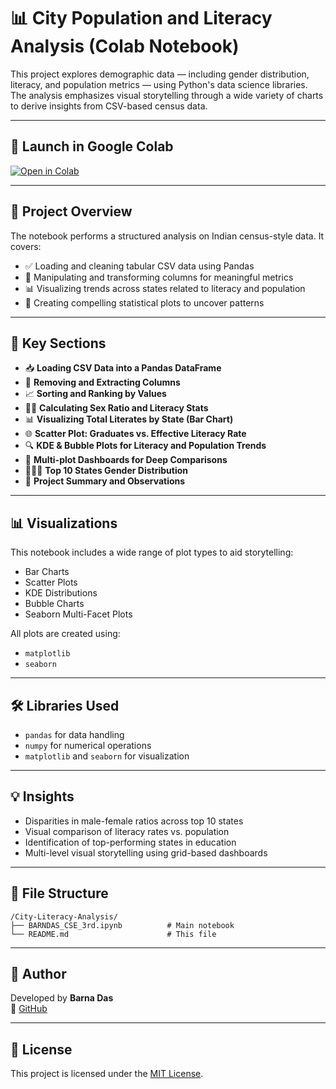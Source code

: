 
# 📊 City Population and Literacy Analysis (Colab Notebook)

This project explores demographic data — including gender distribution, literacy, and population metrics — using Python's data science libraries. The analysis emphasizes visual storytelling through a wide variety of charts to derive insights from CSV-based census data.

---

## 🚀 Launch in Google Colab

[![Open in Colab](https://colab.research.google.com/assets/colab-badge.svg)](https://colab.research.google.com/drive/1jF1d7N_QqnVvaMdkVaTQsCCtAsDb8-gg?usp=sharing)

---

## 🧠 Project Overview

The notebook performs a structured analysis on Indian census-style data. It covers:

- ✅ Loading and cleaning tabular CSV data using Pandas
- 🔄 Manipulating and transforming columns for meaningful metrics
- 📊 Visualizing trends across states related to literacy and population
- 📌 Creating compelling statistical plots to uncover patterns

---

## 📂 Key Sections

- 📥 **Loading CSV Data into a Pandas DataFrame**
- 🧹 **Removing and Extracting Columns**
- 📈 **Sorting and Ranking by Values**
- 👩‍🎓 **Calculating Sex Ratio and Literacy Stats**
- 📊 **Visualizing Total Literates by State (Bar Chart)**
- 🌐 **Scatter Plot: Graduates vs. Effective Literacy Rate**
- 🔍 **KDE & Bubble Plots for Literacy and Population Trends**
- 🧩 **Multi-plot Dashboards for Deep Comparisons**
- 👨‍👩‍👧 **Top 10 States Gender Distribution**
- 📌 **Project Summary and Observations**

---

## 📊 Visualizations

This notebook includes a wide range of plot types to aid storytelling:

- Bar Charts
- Scatter Plots
- KDE Distributions
- Bubble Charts
- Seaborn Multi-Facet Plots

All plots are created using:

- `matplotlib`
- `seaborn`

---

## 🛠️ Libraries Used

- `pandas` for data handling
- `numpy` for numerical operations
- `matplotlib` and `seaborn` for visualization

---

## 💡 Insights

- Disparities in male-female ratios across top 10 states
- Visual comparison of literacy rates vs. population
- Identification of top-performing states in education
- Multi-level visual storytelling using grid-based dashboards

---

## 📁 File Structure

```
/City-Literacy-Analysis/
├── BARNDAS_CSE_3rd.ipynb          # Main notebook
└── README.md                      # This file
```

---

## 📌 Author

Developed by **Barna Das**  
🔗 [GitHub](https://github.com/barna-d)

---

## 📜 License

This project is licensed under the [MIT License](LICENSE).
